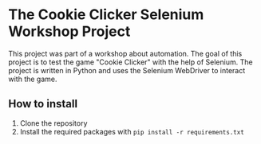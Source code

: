 # The Cookie Clicker Selenium Workshop Project
This project was part of a workshop about automation. The goal of this project is to test the game "Cookie Clicker" with the help of Selenium. The project is written in Python and uses the Selenium WebDriver to interact with the game.

## How to install
1. Clone the repository
2. Install the required packages with `pip install -r requirements.txt`